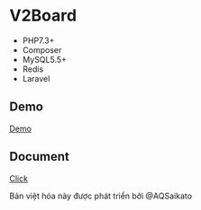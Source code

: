 # **V2Board**

- PHP7.3+
- Composer
- MySQL5.5+
- Redis
- Laravel

## Demo
[Demo](https://aqvpn.xyz)

## Document
[Click](https://docs.v2board.com)

Bản việt hóa này được phát triển bởi @AQSaikato

